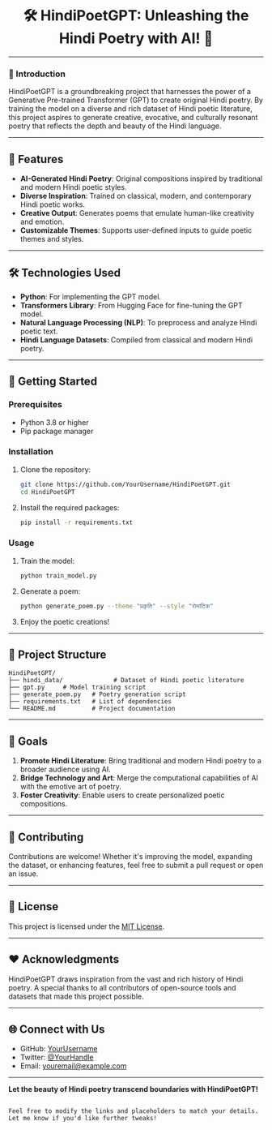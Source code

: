 

<div align="center">
    <h1>🛠️ HindiPoetGPT: Unleashing the Hindi Poetry with AI! 🤖</h1>
</div>

---

### 📜 Introduction

HindiPoetGPT is a groundbreaking project that harnesses the power of a Generative Pre-trained Transformer (GPT) to create original Hindi poetry. By training the model on a diverse and rich dataset of Hindi poetic literature, this project aspires to generate creative, evocative, and culturally resonant poetry that reflects the depth and beauty of the Hindi language.

---

## 🌟 Features  
- **AI-Generated Hindi Poetry**: Original compositions inspired by traditional and modern Hindi poetic styles.  
- **Diverse Inspiration**: Trained on classical, modern, and contemporary Hindi poetic works.  
- **Creative Output**: Generates poems that emulate human-like creativity and emotion.  
- **Customizable Themes**: Supports user-defined inputs to guide poetic themes and styles.  

---

## 🛠️ Technologies Used  
- **Python**: For implementing the GPT model.  
- **Transformers Library**: From Hugging Face for fine-tuning the GPT model.  
- **Natural Language Processing (NLP)**: To preprocess and analyze Hindi poetic text.  
- **Hindi Language Datasets**: Compiled from classical and modern Hindi poetry.  

---

## 🚀 Getting Started  

### Prerequisites  
- Python 3.8 or higher  
- Pip package manager  

### Installation  
1. Clone the repository:  
   ```bash
   git clone https://github.com/YourUsername/HindiPoetGPT.git
   cd HindiPoetGPT
   ```  
2. Install the required packages:  
   ```bash
   pip install -r requirements.txt
   ```  

### Usage  
1. Train the model:  
   ```bash
   python train_model.py
   ```  
2. Generate a poem:  
   ```bash
   python generate_poem.py --theme "प्रकृति" --style "रोमांटिक"
   ```  
3. Enjoy the poetic creations!  

---

## 📂 Project Structure  
```plaintext
HindiPoetGPT/  
├── hindi_data/              # Dataset of Hindi poetic literature   
├── gpt.py     # Model training script  
├── generate_poem.py   # Poetry generation script  
├── requirements.txt   # List of dependencies  
└── README.md          # Project documentation  
```

---

## 🎯 Goals  
1. **Promote Hindi Literature**: Bring traditional and modern Hindi poetry to a broader audience using AI.  
2. **Bridge Technology and Art**: Merge the computational capabilities of AI with the emotive art of poetry.  
3. **Foster Creativity**: Enable users to create personalized poetic compositions.  

---

## 🤝 Contributing  
Contributions are welcome! Whether it's improving the model, expanding the dataset, or enhancing features, feel free to submit a pull request or open an issue.

---

## 📜 License  
This project is licensed under the [MIT License](LICENSE).  

---

## ❤️ Acknowledgments  
HindiPoetGPT draws inspiration from the vast and rich history of Hindi poetry. A special thanks to all contributors of open-source tools and datasets that made this project possible.  

---

## 🌐 Connect with Us  
- GitHub: [YourUsername](https://github.com/YourUsername)  
- Twitter: [@YourHandle](https://twitter.com/YourHandle)  
- Email: youremail@example.com  

---

**Let the beauty of Hindi poetry transcend boundaries with HindiPoetGPT!**
```  

Feel free to modify the links and placeholders to match your details. Let me know if you'd like further tweaks!